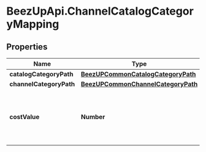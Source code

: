 # BeezUpApi.ChannelCatalogCategoryMapping

## Properties
Name | Type | Description | Notes
------------ | ------------- | ------------- | -------------
**catalogCategoryPath** | [**BeezUPCommonCatalogCategoryPath**](BeezUPCommonCatalogCategoryPath.md) |  | 
**channelCategoryPath** | [**BeezUPCommonChannelCategoryPath**](BeezUPCommonChannelCategoryPath.md) |  | 
**costValue** | **Number** | In case of CPC_ByCategory or CPA_ByCategory cost type, you have to indicate the cost value. | [optional] 



